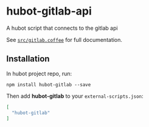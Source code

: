 # hubot-gitlab-api

A hubot script that connects to the gitlab api

See [`src/gitlab.coffee`](src/gitlab.coffee) for full documentation.

## Installation

In hubot project repo, run:

`npm install hubot-gitlab --save`

Then add **hubot-gitlab** to your `external-scripts.json`:

```json
[
  "hubot-gitlab"
]
```
